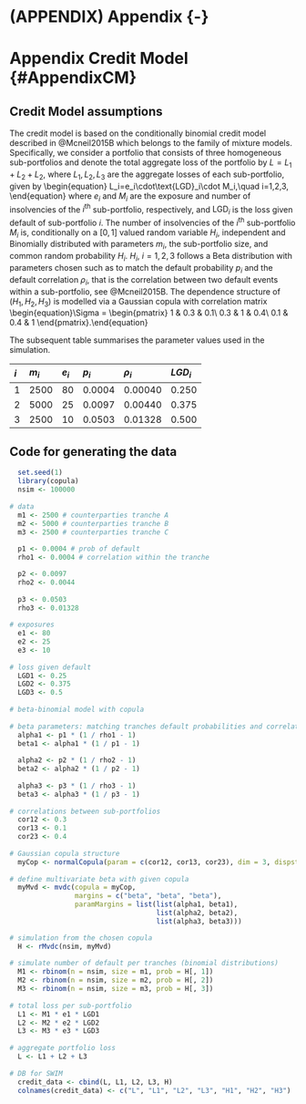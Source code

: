 # (APPENDIX) Appendix {-}

# Appendix Credit Model {#AppendixCM}

## Credit Model assumptions

The credit model is based on the conditionally binomial credit model described in @Mcneil2015B which belongs to the family of mixture models. Specifically, we consider a portfolio that consists of three homogeneous sub-portfolios and denote the total aggregate loss of the portfolio by $L = L_1 + L_2+  L_2$, where $L_1, L_2, L_3$ are the aggregate losses of each sub-portfolio, given by 
\begin{equation}
L_i=e_i\cdot\text{LGD}_i\cdot M_i,\quad i=1,2,3, 
\end{equation}
where $e_i$ and $M_i$ are the exposure and number of insolvencies of the $i^{\text{th}}$ sub-portfolio, respectively, and $\text{LGD}_i$ is the loss given default of sub-portfolio $i$. The number of insolvencies of the $i^{\text{th}}$ sub-portfolio $M_i$ is, conditionally on a $[0,1]$ valued random variable $H_i$, independent and Binomially distributed with parameters $m_i$, the sub-portfolio size, and common random probability $H_i$. $H_i, ~ i = 1,2,3$ follows a Beta distribution with parameters chosen such as to match the default probability $p_i$ and the default correlation $\rho_i$, that is the correlation between two default events within a sub-portfolio, see @Mcneil2015B. The dependence structure of $(H_1,H_2,H_3)$ is modelled via a Gaussian copula with correlation matrix    
\begin{equation}\Sigma = \begin{pmatrix}
1 & 0.3 & 0.1\\
0.3 & 1 & 0.4\\
0.1 & 0.4 & 1
\end{pmatrix}.\end{equation}

The subsequent table summarises the parameter values used in the simulation.

|$i$|$m_i$|$e_i$|$p_i$|$\rho_i$|$LGD_i$|
|:------|:------|:------|:------|:------|:------|
|1|2500|80|0.0004|0.00040|0.250|
|2|5000|25|0.0097|0.00440|0.375|
|3|2500|10|0.0503|0.01328|0.500|

## Code for generating the data



```r
  set.seed(1)
  library(copula)
  nsim <- 100000
  
# data
  m1 <- 2500 # counterparties tranche A
  m2 <- 5000 # counterparties tranche B
  m3 <- 2500 # counterparties tranche C
  
  p1 <- 0.0004 # prob of default 
  rho1 <- 0.0004 # correlation within the tranche

  p2 <- 0.0097 
  rho2 <- 0.0044
  
  p3 <- 0.0503  
  rho3 <- 0.01328
  
# exposures
  e1 <- 80
  e2 <- 25 
  e3 <- 10 
  
# loss given default
  LGD1 <- 0.25
  LGD2 <- 0.375
  LGD3 <- 0.5
  
# beta-binomial model with copula 
  
# beta parameters: matching tranches default probabilities and correlation
  alpha1 <- p1 * (1 / rho1 - 1)
  beta1 <- alpha1 * (1 / p1 - 1)
  
  alpha2 <- p2 * (1 / rho2 - 1)
  beta2 <- alpha2 * (1 / p2 - 1)
  
  alpha3 <- p3 * (1 / rho3 - 1)
  beta3 <- alpha3 * (1 / p3 - 1)
  
# correlations between sub-portfolios
  cor12 <- 0.3
  cor13 <- 0.1
  cor23 <- 0.4
  
# Gaussian copula structure
  myCop <- normalCopula(param = c(cor12, cor13, cor23), dim = 3, dispstr = "un")
  
# define multivariate beta with given copula
  myMvd <- mvdc(copula = myCop,
                margins = c("beta", "beta", "beta"),
                paramMargins = list(list(alpha1, beta1),
                                    list(alpha2, beta2),
                                    list(alpha3, beta3)))

# simulation from the chosen copula
  H <- rMvdc(nsim, myMvd)
  
# simulate number of default per tranches (binomial distributions)
  M1 <- rbinom(n = nsim, size = m1, prob = H[, 1])
  M2 <- rbinom(n = nsim, size = m2, prob = H[, 2])
  M3 <- rbinom(n = nsim, size = m3, prob = H[, 3])
  
# total loss per sub-portfolio
  L1 <- M1 * e1 * LGD1
  L2 <- M2 * e2 * LGD2
  L3 <- M3 * e3 * LGD3
  
# aggregate portfolio loss
  L <- L1 + L2 + L3
  
# DB for SWIM
  credit_data <- cbind(L, L1, L2, L3, H)
  colnames(credit_data) <- c("L", "L1", "L2", "L3", "H1", "H2", "H3")
```




